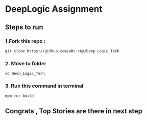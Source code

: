 # DeepLogic Assignment

## Steps to run

### 1.Fork this repo :

```
git clone https://github.com/aRc-rAy/Deep_Logic_Tech
```

### 2. Move to folder

```
cd Deep_Logic_Tech
```

### 3. Run this command in terminal

```
npm run build
```

## Congrats , Top Stories are there in next step

